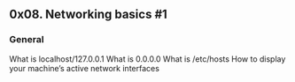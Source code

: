 ## 0x08. Networking basics #1

### General

What is localhost/127.0.0.1
What is 0.0.0.0
What is /etc/hosts
How to display your machine’s active network interfaces